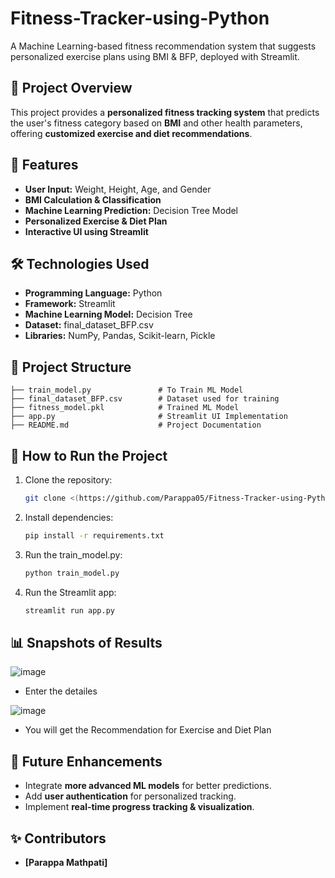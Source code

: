 # Fitness-Tracker-using-Python
A Machine Learning-based fitness recommendation system that suggests personalized exercise plans using BMI &amp; BFP, deployed with Streamlit.

## 📌 Project Overview
This project provides a **personalized fitness tracking system** that predicts the user's fitness category based on **BMI** and other health parameters, offering **customized exercise and diet recommendations**. 

## 🚀 Features
- **User Input:** Weight, Height, Age, and Gender
- **BMI Calculation & Classification**
- **Machine Learning Prediction:** Decision Tree Model
- **Personalized Exercise & Diet Plan**
- **Interactive UI using Streamlit**

## 🛠️ Technologies Used
- **Programming Language:** Python
- **Framework:** Streamlit
- **Machine Learning Model:** Decision Tree
- **Dataset:** final_dataset_BFP.csv
- **Libraries:** NumPy, Pandas, Scikit-learn, Pickle

## 📂 Project Structure
```
├── train_model.py               # To Train ML Model
├── final_dataset_BFP.csv        # Dataset used for training
├── fitness_model.pkl            # Trained ML Model
├── app.py                       # Streamlit UI Implementation
├── README.md                    # Project Documentation
```

## 🎯 How to Run the Project
1. Clone the repository:
   ```bash
   git clone <(https://github.com/Parappa05/Fitness-Tracker-using-Python)>
   ```
2. Install dependencies:
   ```bash
   pip install -r requirements.txt
   ```
3. Run the train_model.py:
   ```bash
   python train_model.py 
   ```
4. Run the Streamlit app:
   ```bash
   streamlit run app.py
   ```

## 📊 Snapshots of Results
![image](https://github.com/user-attachments/assets/88582794-2371-4b04-9248-3301736f4b98)
- Enter the detailes

![image](https://github.com/user-attachments/assets/fdb13c06-3e6e-427c-b5cf-39a07ee3f957)
- You will get the Recommendation for Exercise and Diet Plan


## 📌 Future Enhancements
- Integrate **more advanced ML models** for better predictions.
- Add **user authentication** for personalized tracking.
- Implement **real-time progress tracking & visualization**.


## ✨ Contributors
- **[Parappa Mathpati]** 
